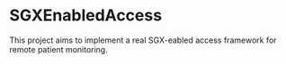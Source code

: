 # SGXEnabledAccess
This project aims to implement a real SGX-eabled access framework for remote patient monitoring.
